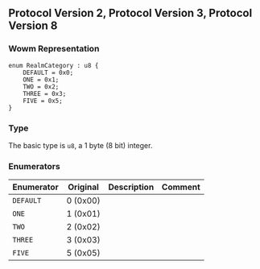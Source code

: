 ## Protocol Version 2, Protocol Version 3, Protocol Version 8

### Wowm Representation
```rust,ignore
enum RealmCategory : u8 {
    DEFAULT = 0x0;    
    ONE = 0x1;    
    TWO = 0x2;    
    THREE = 0x3;    
    FIVE = 0x5;    
}
```
### Type
The basic type is `u8`, a 1 byte (8 bit) integer.
### Enumerators
| Enumerator | Original  | Description | Comment |
| --------- | -------- | ----------- | ------- |
| `DEFAULT` | 0 (0x00) |  |  |
| `ONE` | 1 (0x01) |  |  |
| `TWO` | 2 (0x02) |  |  |
| `THREE` | 3 (0x03) |  |  |
| `FIVE` | 5 (0x05) |  |  |
